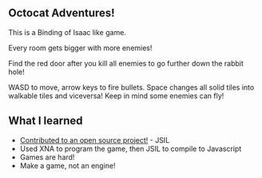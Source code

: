 ## Octocat Adventures!

This is a Binding of Isaac like game.

Every room gets bigger with more enemies!

Find the red door after you kill all enemies to go further down the rabbit hole!

WASD to move, arrow keys to fire bullets. Space changes all solid tiles into walkable tiles and viceversa! Keep in mind some enemies can fly!

## What I learned

* [Contributed to an open source project!](https://github.com/sq/JSIL/pull/282) - JSIL
* Used XNA to program the game, then JSIL to compile to Javascript
* Games are hard!
* Make a game, not an engine!